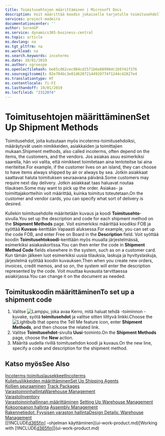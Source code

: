 ```yaml
---
title: Toimitusehtojen määrittäminen | Microsoft Docs
description: Voit määrittää koodin jokaiselle tarjotulle toimitusehdolle, ja syöttää niitä koskevia tietoja.
services: project-madeira
documentationcenter: ''
author: SorenGP
ms.service: dynamics365-business-central
ms.topic: article
ms.devlang: na
ms.tgt_pltfrm: na
ms.workload: na
ms.search.keywords: incoterms
ms.date: 10/01/2019
ms.author: sgroespe
ms.openlocfilehash: be65cd62cec984cd2571b6e88998dc169741f376
ms.sourcegitcommit: 02e704bc3e01d62072144919774f1244c42827e4
ms.translationtype: HT
ms.contentlocale: fi-FI
ms.lasthandoff: 10/01/2019
ms.locfileid: "2312074"
---
```

# <a name="set-up-shipment-methods"></a><span data-ttu-id="e7b70-103">Toimitusehtojen määrittäminen</span><span class="sxs-lookup"><span data-stu-id="e7b70-103">Set Up Shipment Methods</span></span>
<span data-ttu-id="e7b70-104">Toimitusehdot, joita kutsutaan myös incoterms-toimitusehdoiksi, määräytyvät usein nimikkeiden, asiakkaiden ja toimittajien mukaan.</span><span class="sxs-lookup"><span data-stu-id="e7b70-104">Shipment methods, also called incoterms, often depend on the items, the customers, and the vendors.</span></span> <span data-ttu-id="e7b70-105">Jos asiakas asuu esimerkiksi saarella, hän voi valita, että nimikkeet toimitetaan aina lentoteitse tai aina meriteitse.</span><span class="sxs-lookup"><span data-stu-id="e7b70-105">For example, if the customer lives on an island, they can choose to have items always shipped by air or always by sea.</span></span> <span data-ttu-id="e7b70-106">Jotkin asiakkaat saattavat haluta toimituksen seuraavana päivänä.</span><span class="sxs-lookup"><span data-stu-id="e7b70-106">Some customers may require next day delivery.</span></span> <span data-ttu-id="e7b70-107">Jotkin asiakkaat taas haluavat noutaa tilauksen.</span><span class="sxs-lookup"><span data-stu-id="e7b70-107">Some may want to pick up the order.</span></span> <span data-ttu-id="e7b70-108">Asiakas- ja toimittajakortteihin voit määrittää, kuinka toimitus toteutetaan.</span><span class="sxs-lookup"><span data-stu-id="e7b70-108">On the customer and vendor cards, you can specify what sort of delivery is desired.</span></span>

<span data-ttu-id="e7b70-109">Kullekin toimitusehdolle määritetään kuvaus ja koodi **Toimitusehto**-sivulla.</span><span class="sxs-lookup"><span data-stu-id="e7b70-109">You set up the description and code for each shipment method on the **Shipment Methods** page.</span></span> <span data-ttu-id="e7b70-110">Voit esimerkiksi määrittää koodiksi FOB ja syöttää **Kuvaus**-kenttään Vapaasti aluksessa.</span><span class="sxs-lookup"><span data-stu-id="e7b70-110">For example, you can set up the code FOB, and enter Free on Board in the **Description** field.</span></span> <span data-ttu-id="e7b70-111">Voit syöttää koodin **Toimitusehtokoodi**-kenttään myös muualla järjestelmässä, esimerkiksi asiakaskortissa.</span><span class="sxs-lookup"><span data-stu-id="e7b70-111">You can then enter the code in **Shipment Method Code** fields elsewhere in the system, such as on a customer card.</span></span> <span data-ttu-id="e7b70-112">Kun tämän jälkeen luot esimerkiksi uusia tilauksia, laskuja ja hyvityslaskuja, järjestelmä syöttää koodin kuvauksen.</span><span class="sxs-lookup"><span data-stu-id="e7b70-112">Then when you create new orders, invoices, credit memos, and so on, the system will enter the description represented by the code.</span></span> <span data-ttu-id="e7b70-113">Voit muuttaa kuvausta tarvittaessa asiakirjassa.</span><span class="sxs-lookup"><span data-stu-id="e7b70-113">You can change it on the document as needed.</span></span>

## <a name="to-set-up-a-shipment-code"></a><span data-ttu-id="e7b70-114">Toimituskoodin määrittäminen</span><span class="sxs-lookup"><span data-stu-id="e7b70-114">To set up a shipment code</span></span>
1. <span data-ttu-id="e7b70-115">Valitse ![Lamppu, joka avaa Kerro, mitä haluat tehdä -toiminnon](media/ui-search/search_small.png "Kerro, mitä haluat tehdä") -kuvake, syötä **toimitusehdot** ja valitse sitten liittyvä linkki.</span><span class="sxs-lookup"><span data-stu-id="e7b70-115">Choose the ![Lightbulb that opens the Tell Me feature](media/ui-search/search_small.png "Tell me what you want to do") icon, enter **Shipment Methods**, and then choose the related link.</span></span>
2. <span data-ttu-id="e7b70-116">Valitse **Toimitusehdot**-sivulla **Uusi**-toiminto.</span><span class="sxs-lookup"><span data-stu-id="e7b70-116">On the **Shipment Methods** page, choose the **New** action.</span></span>
3. <span data-ttu-id="e7b70-117">Määritä uudella rivillä toimitusehdon koodi ja kuvaus.</span><span class="sxs-lookup"><span data-stu-id="e7b70-117">On the new line, specify a code and description for the shipment method.</span></span>

## <a name="see-also"></a><span data-ttu-id="e7b70-118">Katso myös</span><span class="sxs-lookup"><span data-stu-id="e7b70-118">See Also</span></span>
[<span data-ttu-id="e7b70-119">Incoterms-toimituslausekkeet</span><span class="sxs-lookup"><span data-stu-id="e7b70-119">Incoterms</span></span>](https://iccwbo.org/resources-for-business/incoterms-rules)  
[<span data-ttu-id="e7b70-120">Kuljetusliikkeiden määrittäminen</span><span class="sxs-lookup"><span data-stu-id="e7b70-120">Set Up Shipping Agents</span></span>](sales-how-to-set-up-shipping-agents.md)  
<span data-ttu-id="e7b70-121">[Kollien seuraaminen](sales-how-track-packages.md)  </span><span class="sxs-lookup"><span data-stu-id="e7b70-121">[Track Packages](sales-how-track-packages.md)  </span></span>  
[<span data-ttu-id="e7b70-122">Varastoinninhallinta</span><span class="sxs-lookup"><span data-stu-id="e7b70-122">Warehouse Management</span></span>](warehouse-manage-warehouse.md)  
[<span data-ttu-id="e7b70-123">Varasto</span><span class="sxs-lookup"><span data-stu-id="e7b70-123">Inventory</span></span>](inventory-manage-inventory.md)  
<span data-ttu-id="e7b70-124">[Varastoinninhallinnan määrittäminen](warehouse-setup-warehouse.md)   </span><span class="sxs-lookup"><span data-stu-id="e7b70-124">[Setting Up Warehouse Management](warehouse-setup-warehouse.md)   </span></span>  
<span data-ttu-id="e7b70-125">[Kokoonpanon hallinta](assembly-assemble-items.md)  </span><span class="sxs-lookup"><span data-stu-id="e7b70-125">[Assembly Management](assembly-assemble-items.md)  </span></span>  
[<span data-ttu-id="e7b70-126">Rakennetiedot: Fyysisen varaston hallinta</span><span class="sxs-lookup"><span data-stu-id="e7b70-126">Design Details: Warehouse Management</span></span>](design-details-warehouse-management.md)  
<span data-ttu-id="e7b70-127">[[!INCLUDE[d365fin](includes/d365fin_md.md)] -ohjelman käyttäminen](ui-work-product.md)</span><span class="sxs-lookup"><span data-stu-id="e7b70-127">[Working with [!INCLUDE[d365fin](includes/d365fin_md.md)]](ui-work-product.md)</span></span>  
